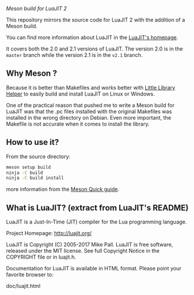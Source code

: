 *Meson build for LuaJIT 2*

This repository mirrors the source code for LuaJIT 2 with the addition of a Meson build.

You can find more information about LuaJIT in the [LuaJIT's homepage](http://luajit.org/).

It covers both the 2.0 and 2.1 versions of LuaJIT.
The version 2.0 is in the `master` branch while the version 2.1 is in the `v2.1` branch.

## Why Meson ?

Because it is better than Makefiles and works better with [Little Library Helper](https://github.com/franko/lhelper) to easily build and install LuaJIT on Linux or Windows.

One of the practical reason that pushed me to write a Meson build for LuaJIT was that the .pc files installed with the original Makefiles was installed in the wrong directory on Debian. Even more important, the Makefile is not accurate when it comes to install the library.

## How to use it?

From the source directory:

```sh
meson setup build
ninja -C build
ninja -C build install
```
more information from the [Meson Quick guide](https://mesonbuild.com/Quick-guide.html).

## What is LuaJIT? (extract from LuaJIT's README)

LuaJIT is a Just-In-Time (JIT) compiler for the Lua programming language.

Project Homepage: http://luajit.org/

LuaJIT is Copyright (C) 2005-2017 Mike Pall.
LuaJIT is free software, released under the MIT license.
See full Copyright Notice in the COPYRIGHT file or in luajit.h.

Documentation for LuaJIT is available in HTML format.
Please point your favorite browser to:

 doc/luajit.html
